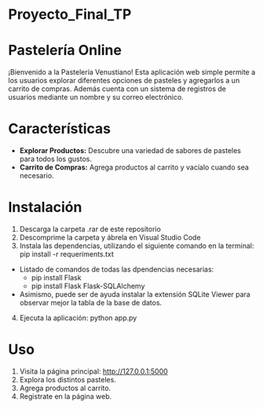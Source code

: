 # Proyecto_Final_TP
# Pastelería Online
¡Bienvenido a la Pastelería Venustiano! Esta aplicación web simple permite a los usuarios explorar diferentes opciones de pasteles y agregarlos a un carrito de compras. Además cuenta con un sistema de registros de usuarios mediante un nombre y su correo electrónico. 

# Características
- **Explorar Productos:** Descubre una variedad de sabores de pasteles para todos los gustos.
- **Carrito de Compras:** Agrega productos al carrito y vacíalo cuando sea necesario.

# Instalación
1. Descarga la carpeta .rar de este repositorio
2. Descomprime la carpeta y ábrela en Visual Studio Code
3. Instala las dependencias, utilizando el siguiente comando en la terminal: pip install -r requeriments.txt
- Listado de comandos de todas las dpendencias necesarias:
  - pip install Flask
  - pip install Flask Flask-SQLAlchemy
- Asimismo, puede ser de ayuda instalar la extensión SQLite Viewer para observar mejor la tabla de la base de datos.
4. Ejecuta la aplicación: python app.py

# Uso
1. Visita la página principal: http://127.0.0.1:5000
2. Explora los distintos pasteles.
3. Agrega productos al carrito.
4. Registrate en la página web.
